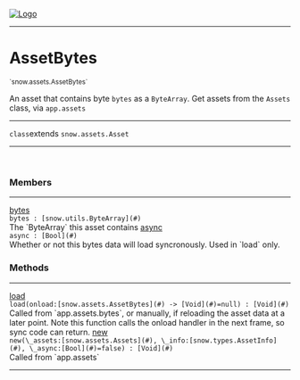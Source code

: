 
[![Logo](../../../images/logo.png)](../../../api/index.html)

---



<h1>AssetBytes</h1>
<small>`snow.assets.AssetBytes`</small>

An asset that contains byte `bytes` as a `ByteArray`. Get assets from the `Assets` class, via `app.assets`

---

`class`extends <code><span>snow.assets.Asset</span></code>

---

&nbsp;
&nbsp;



<h3>Members</h3> <hr/><span class="member apipage">
                <a name="bytes"><a class="lift" href="#bytes">bytes</a></a><div class="clear"></div><code class="signature apipage">bytes : [snow.utils.ByteArray](#)</code><br/></span>
            <span class="small_desc_flat">The `ByteArray` this asset contains</span><span class="member apipage">
                <a name="async"><a class="lift" href="#async">async</a></a><div class="clear"></div><code class="signature apipage">async : [Bool](#)</code><br/></span>
            <span class="small_desc_flat">Whether or not this bytes data will load syncronously. Used in `load` only.</span>





<h3>Methods</h3> <hr/><span class="method apipage">
            <a name="load"><a class="lift" href="#load">load</a></a> <div class="clear"></div><code class="signature apipage">load(onload:[snow.assets.AssetBytes](#)&nbsp;-&gt; [Void](#)<span>=null</span>) : [Void](#)</code><br/><span class="small_desc_flat">Called from `app.assets.bytes`, or manually, if reloading the asset data at a later point.
            Note this function calls the onload handler in the next frame, so sync code can return.</span>
        </span>
    <span class="method apipage">
            <a name="new"><a class="lift" href="#new">new</a></a> <div class="clear"></div><code class="signature apipage">new(\_assets:[snow.assets.Assets](#)<span></span>, \_info:[snow.types.AssetInfo](#)<span></span>, \_async:[Bool](#)<span>=false</span>) : [Void](#)</code><br/><span class="small_desc_flat">Called from `app.assets`</span>
        </span>
    





---

&nbsp;
&nbsp;
&nbsp;
&nbsp;
